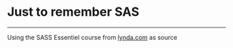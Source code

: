 # Just to remember SAS
---
Using the SASS Essentiel course from [lynda.com](https://lynda.com) as source
